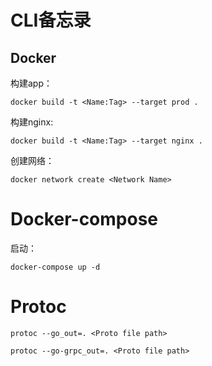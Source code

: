 # CLI备忘录

## Docker

构建app：

`docker build -t <Name:Tag> --target prod .`

构建nginx:

`docker build -t <Name:Tag> --target nginx .`

创建网络：

`docker network create <Network Name>`

# Docker-compose

启动：

`docker-compose up -d`

# Protoc

`protoc --go_out=. <Proto file path>`

`protoc --go-grpc_out=. <Proto file path>`